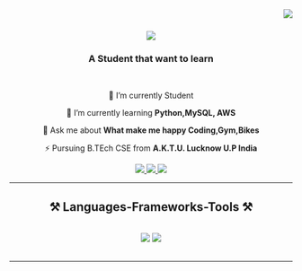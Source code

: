 <img align="right" src="https://visitor-badge.laobi.icu/badge?page_id=salesp07.salesp07" />

<h1 align="center">
    <img src="https://readme-typing-svg.herokuapp.com/?font=Righteous&size=35&center=true&vCenter=true&width=500&height=70&duration=4000&lines=Hello+Visitor+👋;+I'm+Prashant+Kumar!;" />
</h1>

<h3 align="center">A Student that want to learn</h3>

<br/>

<div align="center">
 
 🔭 I’m currently Student
 
 🌱 I’m currently learning **Python,MySQL, AWS**

💬 Ask me about **What make me happy Coding,Gym,Bikes**

⚡ Pursuing B.TEch CSE from **A.K.T.U. Lucknow U.P India**

 </div>
 
<div align="center"> 
  <a href="mailto:prasthant@gmail.com">
    <img src="https://img.shields.io/badge/Gmail-333333?style=for-the-badge&logo=gmail&logoColor=red" />
  </a>
  <a href="https://www.instagram.com/hyprashu" target="_blank">
    <img src="https://img.shields.io/badge/LinkedIn-0077B5?style=for-the-badge&logo=linkedin&logoColor=white" target="_blank" />
  </a>
  <a href="https://prasthantgp.github.io" target="_blank">
     <img src="https://img.shields.io/badge/Instagram-E4405F?style=for-the-badge&logo=instagram&logoColor=white" target="_blank" /> <!-- sqlite, safari, google-chrome are other good icon options -->
  </a>
</div>

 <hr/>
 
<h2 align="center">⚒️ Languages-Frameworks-Tools ⚒️</h2>
<br/>
<div align="center">
    <img src="https://skillicons.dev/icons?i=react,html,css,vscode,github,,,git,r" />
    <img src="https://skillicons.dev/icons?i=nodejs,python,javascript,express,,mongodb,c,java,nextjs,mysql,flask" /><br>
</div>

<br/>
<hr/>


<br/>
